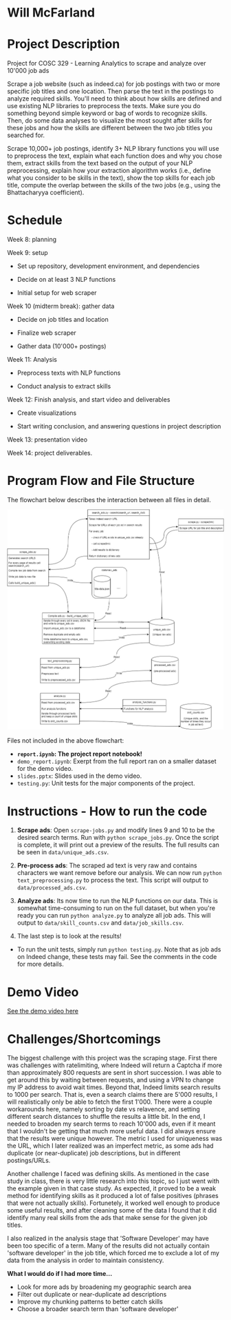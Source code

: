 # Will McFarland

# Project Description

Project for COSC 329 - Learning Analytics to scrape and analyze over 10'000 job ads

Scrape a job website (such as indeed.ca) for job postings with two or more specific job titles and one location. Then parse the text in the postings to analyze required skills. You'll need to think about how skills are defined and use existing NLP libraries to preprocess the texts. Make sure you do something beyond simple keyword or bag of words to recognize skills. Then, do some data analyses to visualize the most sought after skills for these jobs and how the skills are different between the two job titles you searched for.

Scrape 10,000+ job postings, identify 3+ NLP library functions you will use to preprocess the text, explain what each function does and why you chose them, extract skills from the text based on the output of your NLP preprocessing, explain how your extraction algorithm works (i.e., define what you consider to be skills in the text), show the top skills for each job title, compute the overlap between the skills of the two jobs (e.g., using the Bhattacharyya coefficient).

# Schedule

Week 8: planning

Week 9: setup

- Set up repository, development environment, and dependencies

- Decide on at least 3 NLP functions

- Initial setup for web scraper

Week 10 (midterm break): gather data

- Decide on job titles and location

- Finalize web scraper

- Gather data (10'000+ postings)

Week 11: Analysis

- Preprocess texts with NLP functions

- Conduct analysis to extract skills

Week 12: Finish analysis, and start video and deliverables

- Create visualizations

- Start writing conclusion, and answering questions in project description

Week 13: presentation video

Week 14: project deliverables.

# Program Flow and File Structure

The flowchart below describes the interaction between all files in detail.

![Flowchart](assets/flowchart.jpg)

Files not included in the above flowchart:
 - **`report.ipynb`: The project report notebook!**
 - `demo_report.ipynb`: Exerpt from the full report ran on a smaller dataset for the demo video.
 - `slides.pptx`: Slides used in the demo video.
 - `testing.py`: Unit tests for the major components of the project.

# Instructions - How to run the code

 1. **Scrape ads**: Open `scrape-jobs.py` and modify lines 9 and 10 to be the desired search terms. Run with `python scrape_jobs.py`. Once the script is complete, it will print out a preview of the results. The full results can be seen in `data/unique_ads.csv`.
 
 2. **Pre-process ads**: The scraped ad text is very raw and contains characters we want remove before our analysis. We can now run `python text_preprocessing.py` to process the text. This script will output to `data/processed_ads.csv`.

 3. **Analyze ads**: Its now time to run the NLP functions on our data. This is somewhat time-consuming to run on the full dataset, but when you're ready you can run `python analyze.py` to analyze all job ads. This will output to `data/skill_counts.csv` and `data/job_skills.csv`.

 4. The last step is to look at the results!

 - To run the unit tests, simply run `python testing.py`. Note that as job ads on Indeed change, these tests may fail. See the comments in the code for more details.

# Demo Video

[See the demo video here](https://youtu.be/g_iUF5H22Kc)

 # Challenges/Shortcomings

The biggest challenge with this project was the scraping stage. First there was challenges with ratelimiting, where Indeed will return a Captcha if more than approximately 800 requests are sent in short succession. I was able to get around this by waiting between requests, and using a VPN to change my IP address to avoid wait times. Beyond that, Indeed limits search results to 1000 per search. That is, even a search claims there are 5'000 results, I will realistically only be able to fetch the first 1'000. There were a couple workarounds here, namely sorting by date vs relavence, and setting different search distances to shuffle the results a little bit. In the end, I needed to broaden my search terms to reach 10'000 ads, even if it meant that I wouldn't be getting that much more useful data. I did always ensure that the results were unique however. The metric I used for uniqueness was the URL, which I later realized was an imperfect metric, as some ads had duplicate (or near-duplicate) job descriptions, but in different postings/URLs.

Another challenge I faced was defining skills. As mentioned in the case study in class, there is very little research into this topic, so I just went with the example given in that case study. As expected, it proved to be a weak method for identifying skills as it produced a lot of false positives (phrases that were not actually skills). Fortunetely, it worked well enough to produce some useful results, and after cleaning some of the data I found that it did identify many real skills from the ads that make sense for the given job titles.

I also realized in the analysis stage that 'Software Developer' may have been too specific of a term. Many of the results did not actually contain 'software developer' in the job title, which forced me to exclude a lot of my data from the analysis in order to maintain consistency.

**What I would do if I had more time...**

 - Look for more ads by broadening my geographic search area
 - Filter out duplicate or near-duplicate ad descriptions
 - Improve my chunking patterns to better catch skills
 - Choose a broader search term than 'software developer'